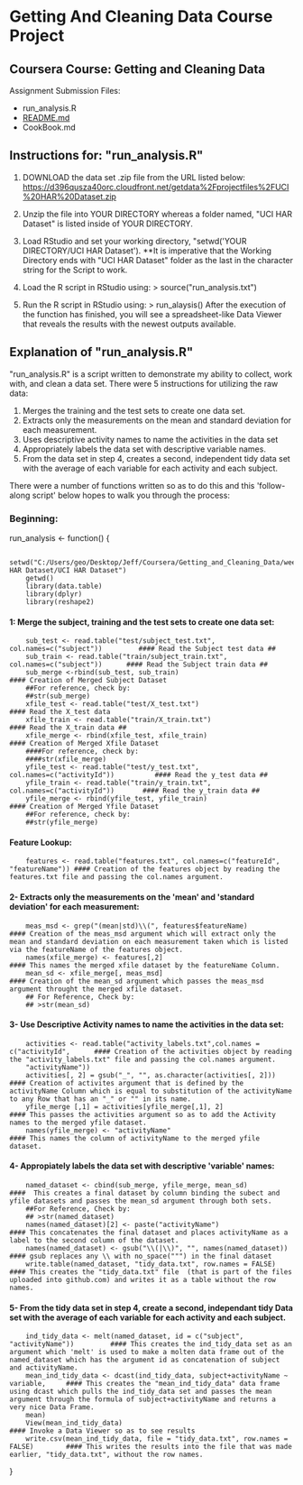 # Getting And Cleaning Data Course Project
## Coursera Course:  Getting and Cleaning Data

Assignment Submission Files:
  - run_analysis.R
  - [README.md](https://github.com/jeffthedon/GettingAndCleaningDataProject/blob/master/README.md)
  - CookBook.md
  
## Instructions for: "run_analysis.R"

1.  DOWNLOAD the data set .zip file from the URL listed below:
      https://d396qusza40orc.cloudfront.net/getdata%2Fprojectfiles%2FUCI%20HAR%20Dataset.zip

2.  Unzip the file into YOUR DIRECTORY whereas a folder named, "UCI HAR Dataset" is listed inside of YOUR DIRECTORY.

3.  Load RStudio and set your working directory, "setwd('YOUR DIRECTORY/UCI HAR Dataset').  **It is imperative that the Working Directory ends with "UCI HAR Dataset" folder as the last in the character string for the Script to work.

4.  Load the R script in RStudio using: > source("run_analysis.txt")

5.  Run the R script in RStudio using:  > run_alaysis()
      After the execution of the function has finished, you will see a spreadsheet-like Data Viewer that reveals the results with the newest outputs available.
      
## Explanation of "run_analysis.R"

"run_analysis.R" is a script written to demonstrate my ability to collect, work with, and clean a data set.  There were 5 instructions for utilizing the raw data:
1.  Merges the training and the test sets to create one data set.
2.  Extracts only the measurements on the mean and standard deviation for each measurement. 
3.  Uses descriptive activity names to name the activities in the data set
4.  Appropriately labels the data set with descriptive variable names. 
5.  From the data set in step 4, creates a second, independent tidy data set with the average of each variable for each activity and         each subject.
    
There were a number of functions written so as to do this and this 'follow-along script' below hopes to walk you through the process:
### Beginning:
run_analysis <- function() {
        
        setwd("C:/Users/geo/Desktop/Jeff/Coursera/Getting_and_Cleaning_Data/week4/getdata_projectfiles_UCI HAR Dataset/UCI HAR Dataset")
        getwd()        
        library(data.table)
        library(dplyr)
        library(reshape2)
#### 1: Merge the subject, training and the test sets to create one data set:
        sub_test <- read.table("test/subject_test.txt", col.names=c("subject"))         #### Read the Subject test data ##
        sub_train <- read.table("train/subject_train.txt", col.names=c("subject"))      #### Read the Subject train data ##
        sub_merge <-rbind(sub_test, sub_train)                                          #### Creation of Merged Subject Dataset
        ##For reference, check by: 
        ##str(sub_merge)
        xfile_test <- read.table("test/X_test.txt")                                     #### Read the X_test data
        xfile_train <- read.table("train/X_train.txt")                                  #### Read the X_train data ##
        xfile_merge <- rbind(xfile_test, xfile_train)                                   #### Creation of Merged Xfile Dataset
        ####For reference, check by: 
        ####str(xfile_merge)
        yfile_test <- read.table("test/y_test.txt", col.names=c("activityId"))          #### Read the y_test data ##
        yfile_train <- read.table("train/y_train.txt", col.names=c("activityId"))       #### Read the y_train data ##
        yfile_merge <- rbind(yfile_test, yfile_train)                                   #### Creation of Merged Yfile Dataset
        ##For reference, check by: 
        ##str(yfile_merge)

#### Feature Lookup:
        features <- read.table("features.txt", col.names=c("featureId", "featureName")) #### Creation of the features object by reading the features.txt file and passing the col.names argument.

#### 2- Extracts only the measurements on the 'mean' and 'standard deviation' for each measurement: 
        meas_msd <- grep("(mean|std)\\(", features$featureName)                         #### Creation of the meas_msd argument which will extract only the mean and standard deviation on each measurement taken which is listed via the featureName of the features object.
        names(xfile_merge) <- features[,2]                                              #### This names the merged xfile dataset by the featureName Column.
        mean_sd <- xfile_merge[, meas_msd]                                              #### Creation of the mean_sd argument which passes the meas_msd argument throught the merged xfile dataset.
        ## For Reference, Check by:
        ## >str(mean_sd)
#### 3- Use Descriptive Activity names to name the activities in the data set: 
        activities <- read.table("activity_labels.txt",col.names = c("activityId",      #### Creation of the activities object by reading the "activity_labels.txt" file and passing the col.names argument. 
        "activityName"))
        activities[, 2] = gsub("_", "", as.character(activities[, 2]))                  #### Creation of activites argument that is defined by the activityName Column which is equal to substitution of the activityName to any Row that has an "_" or "" in its name.
        yfile_merge [,1] = activities[yfile_merge[,1], 2]                               #### This passes the activities argument so as to add the Activity names to the merged yfile dataset.
        names(yfile_merge) <- "activityName"                                            #### This names the column of activityName to the merged yfile dataset.
#### 4- Appropiately labels the data set with descriptive 'variable' names: 
        named_dataset <- cbind(sub_merge, yfile_merge, mean_sd)                         ####  This creates a final dataset by column binding the subect and yfile datasets and passes the mean_sd argument through both sets.
        ##For Reference, Check by:
        ## >str(named_dataset)
        names(named_dataset)[2] <- paste("activityName")                                #### This concatenates the final dataset and places activityName as a label to the second column of the dataset.
        names(named_dataset) <- gsub("\\(|\\)", "", names(named_dataset))               #### gsub replaces any \\ with no_space(""") in the final dataset
        write.table(named_dataset, "tidy_data.txt", row.names = FALSE)                  #### This creates the "tidy_data.txt" file  (that is part of the files uploaded into github.com) and writes it as a table without the row names.
        
#### 5- From the tidy data set in step 4, create a second, independant tidy Data set with the average of each variable for each activity and each subject. 
        ind_tidy_data <- melt(named_dataset, id = c("subject", "activityName"))         #### This creates the ind_tidy_data set as an argument which 'melt' is used to make a molten data frame out of the named_dataset which has the argument id as concatenation of subject and activityName.
        mean_ind_tidy_data <- dcast(ind_tidy_data, subject+activityName ~ variable,     #### This creates the "mean_ind_tidy_data" data frame using dcast which pulls the ind_tidy_data set and passes the mean argument through the formula of subject+activityName and returns a very nice Data Frame.
        mean)
        View(mean_ind_tidy_data)                                                        #### Invoke a Data Viewer so as to see results 
        write.csv(mean_ind_tidy_data, file = "tidy_data.txt", row.names = FALSE)        #### This writes the results into the file that was made earlier, "tidy_data.txt", without the row names.
}

